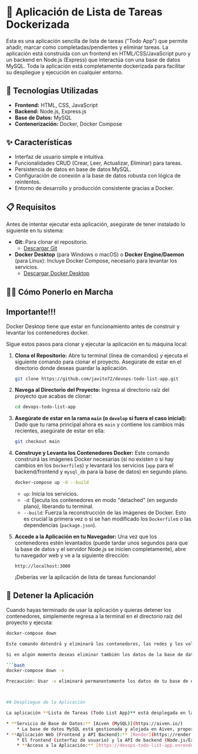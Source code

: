 # 📝 Aplicación de Lista de Tareas Dockerizada

Esta es una aplicación sencilla de lista de tareas ("Todo App") que permite añadir, marcar como completadas/pendientes y eliminar tareas. La aplicación está construida con un frontend en HTML/CSS/JavaScript puro y un backend en Node.js (Express) que interactúa con una base de datos MySQL. Toda la aplicación está completamente dockerizada para facilitar su despliegue y ejecución en cualquier entorno.

## 🚀 Tecnologías Utilizadas

* **Frontend:** HTML, CSS, JavaScript
* **Backend:** Node.js, Express.js
* **Base de Datos:** MySQL
* **Contenerización:** Docker, Docker Compose

## ✨ Características

* Interfaz de usuario simple e intuitiva.
* Funcionalidades CRUD (Crear, Leer, Actualizar, Eliminar) para tareas.
* Persistencia de datos en base de datos MySQL.
* Configuración de conexión a la base de datos robusta con lógica de reintentos.
* Entorno de desarrollo y producción consistente gracias a Docker.

## 📋 Requisitos

Antes de intentar ejecutar esta aplicación, asegúrate de tener instalado lo siguiente en tu sistema:

* **Git:** Para clonar el repositorio.
    * [Descargar Git](https://git-scm.com/downloads)
* **Docker Desktop** (para Windows o macOS) o **Docker Engine/Daemon** (para Linux): Incluye Docker Compose, necesario para levantar los servicios.
    * [Descargar Docker Desktop](https://www.docker.com/products/docker-desktop/)

## 🏃‍♀️ Cómo Ponerlo en Marcha

## Importante!!!
Docker Desktop tiene que estar en funcionamiento antes de construir y levantar los contenedores docker.

Sigue estos pasos para clonar y ejecutar la aplicación en tu máquina local:

1.  **Clona el Repositorio:**
    Abre tu terminal (línea de comandos) y ejecuta el siguiente comando para clonar el proyecto. Asegúrate de estar en el directorio donde deseas guardar la aplicación.

    ```bash
    git clone https://github.com/javito72/devops-todo-list-app.git
    ```

2.  **Navega al Directorio del Proyecto:**
    Ingresa al directorio raíz del proyecto que acabas de clonar:

    ```bash
    cd devops-todo-list-app
    ```

3.  **Asegúrate de estar en la rama `main` (o `develop` si fuera el caso inicial):**
    Dado que tu rama principal ahora es `main` y contiene los cambios más recientes, asegúrate de estar en ella:

    ```bash
    git checkout main
    ```

4.  **Construye y Levanta los Contenedores Docker:**
    Este comando construirá las imágenes Docker necesarias (si no existen o si hay cambios en los `Dockerfile`s) y levantará los servicios (`app` para el backend/frontend y `mysql_db` para la base de datos) en segundo plano.

    ```bash
    docker-compose up -d --build
    ```
    * `up`: Inicia los servicios.
    * `-d`: Ejecuta los contenedores en modo "detached" (en segundo plano), liberando tu terminal.
    * `--build`: Fuerza la reconstrucción de las imágenes de Docker. Esto es crucial la primera vez o si se han modificado los `Dockerfile`s o las dependencias (`package.json`).

5.  **Accede a la Aplicación en tu Navegador:**
    Una vez que los contenedores estén levantados (puede tardar unos segundos para que la base de datos y el servidor Node.js se inicien completamente), abre tu navegador web y ve a la siguiente dirección:

    ```
    http://localhost:3000
    ```
    ¡Deberías ver la aplicación de lista de tareas funcionando!

## 🛑 Detener la Aplicación

Cuando hayas terminado de usar la aplicación y quieras detener los contenedores, simplemente regresa a la terminal en el directorio raíz del proyecto y ejecuta:

```bash
docker-compose down

Este comando detendrá y eliminará los contenedores, las redes y los volúmenes anónimos creados por docker-compose up.

Si en algún momento deseas eliminar también los datos de la base de datos (volúmenes con nombre), puedes usar:

```bash
docker-compose down -v

Precaución: Usar -v eliminará permanentemente los datos de tu base de datos MySQL, ¡así que úsalo solo si quieres empezar con una base de datos completamente limpia!



## Despliegue de la Aplicación

La aplicación **Lista de Tareas (Todo List App)** está desplegada en la nube utilizando las siguientes plataformas:

* **Servicio de Base de Datos:** [Aiven (MySQL)](https://aiven.io/)
    * La base de datos MySQL está gestionada y alojada en Aiven, proporcionando un entorno robusto y escalable para los datos de la aplicación.
* **Aplicación Web (Frontend y API Backend):** [Render](https://render.com/)
    * El frontend (interfaz de usuario) y la API de backend (Node.js/Express) están alojados como un único servicio web en Render.
    * **Acceso a la Aplicación:** [https://devops-todo-list-app.onrender.com/](https://devops-todo-list-app.onrender.com/)

